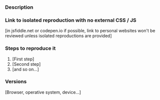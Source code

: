 ### Description

### Link to isolated reproduction with no external CSS / JS
[in jsfiddle.net or codepen.io if possible, link to personal websites won't be reviewed unless isolated reproductions are provided]

### Steps to reproduce it
1. [First step]
2. [Second step]
3. [and so on...]

### Versions 
[Browser, operative system, device...]